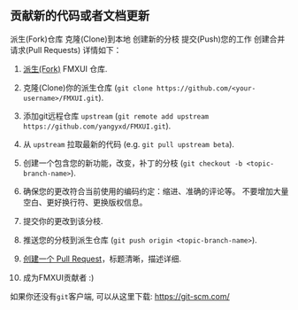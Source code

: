 贡献新的代码或者文档更新
----------------------------------------------
派生(Fork)仓库
克隆(Clone)到本地
创建新的分枝
提交(Push)您的工作
创建合并请求(Pull Requests)
详情如下：

1. [派生(Fork)](https://help.github.com/en/github/getting-started-with-github/fork-a-repo) FMXUI 仓库.

2. 克隆(Clone)你的派生仓库 (`git clone https://github.com/<your-username>/FMXUI.git`).

3. 添加git远程仓库 `upstream` (`git remote add upstream
   https://github.com/yangyxd/FMXUI.git`).

4. 从 `upstream` 拉取最新的代码 (e.g. `git pull upstream beta`).

5. 创建一个包含您的新功能，改变，补丁的分枝 (`git checkout -b <topic-branch-name>`).

6. 确保您的更改符合当前使用的编码约定：缩进、准确的评论等。
   不要增加大量空白、更好换行符、更换版权信息。

7. 提交你的更改到该分枝.

8. 推送您的分枝到派生仓库 (`git push origin <topic-branch-name>`).

9. [创建一个 Pull Request](https://help.github.com/en/github/collaborating-with-issues-and-pull-requests/about-pull-requests)，标题清晰，描述详细. 

10. 成为FMXUI贡献者 :)

如果你还没有`git`客户端, 可以从这里下载: https://git-scm.com/